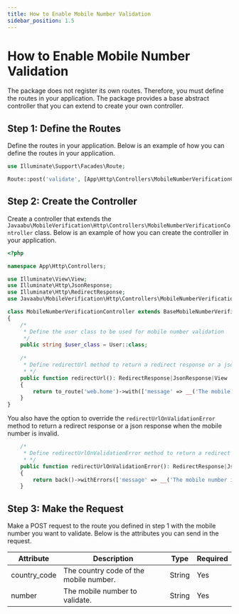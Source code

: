 ```yaml
---
title: How to Enable Mobile Number Validation
sidebar_position: 1.5
---
```


# How to Enable Mobile Number Validation
The package does not register its own routes. Therefore, you must define the routes in your application. The package provides a base abstract controller that you can extend to create your own controller.

## Step 1: Define the Routes
Define the routes in your application. Below is an example of how you can define the routes in your application.

```php
use Illuminate\Support\Facades\Route;

Route::post('validate', [App\Http\Controllers\MobileNumberVerificationController::class, 'validate'])->name('mobile-numbers.validate');
```

## Step 2: Create the Controller
Create a controller that extends the `Javaabu\MobileVerification\Http\Controllers\MobileNumberVerificationController` class. Below is an example of how you can create the controller in your application.

```php
<?php

namespace App\Http\Controllers;

use Illuminate\View\View;
use Illuminate\Http\JsonResponse;
use Illuminate\Http\RedirectResponse;
use Javaabu\MobileVerification\Http\Controllers\MobileNumberVerificationController as BaseMobileNumberVerificationController;

class MobileNumberVerificationController extends BaseMobileNumberVerificationController
{
    /*
     * Define the user class to be used for mobile number validation
     */
    public string $user_class = User::class;
    
    /*
     * Define redirectUrl method to return a redirect response or a json response
     * */
    public function redirectUrl(): RedirectResponse|JsonResponse|View
    {
        return to_route('web.home')->with(['message' => __('The mobile number is valid')]);
    }
}
```

You also have the option to override the `redirectUrlOnValidationError` method to return a redirect response or a json response when the mobile number is invalid.

```php
    /*
     * Define redirectUrlOnValidationError method to return a redirect response or a json response
     * */
    public function redirectUrlOnValidationError(): RedirectResponse|JsonResponse|View
    {
        return back()->withErrors(['message' => __('The mobile number is invalid')]);
    }
```

## Step 3: Make the Request
Make a POST request to the route you defined in step 1 with the mobile number you want to validate. Below is the attributes you can send in the request.

| Attribute | Description | Type   | Required |
| --- | --- |--------| --- |
| country_code | The country code of the mobile number. | String | Yes |
| number | The mobile number to validate. | String | Yes |






